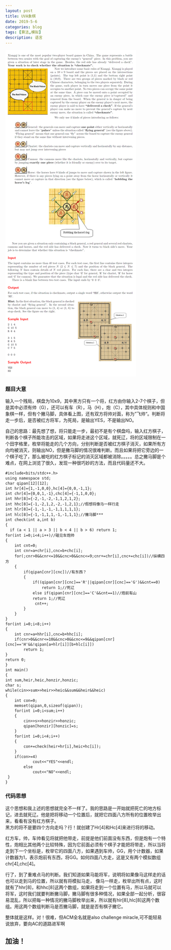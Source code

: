 ```yaml
---
layout: post
title: UVA象棋
date: 2019-5-6
categories: blog
tags: [算法,模拟]
description: 语言
---
```

![象棋](/img/uva1589.png)
### 题目大意
输入一个残局，棋盘为10x9，其中黑方只有一个将，红方由你输入2-7个棋子，但是其中必须有帅（G），还可以有车（R），马（H），炮（C），其中具体规则和中国象棋一样，但有个撇马脚，具体看上图，还有双方将帅对面，称为”飞帅“。判断将走一步后，是否被红方将军，为死局，是输出YES，不是输出NO。<br/>

自己的思路：最先想了想，将只能走一步，最初不是有个棋盘吗，输入红方棋子，判断各个棋子所能攻击的区域，如果将走进这个区域，就死辽，将的区域限制在一个田字格里，枚举将能走的几个方向，分别判断是否被红方棋子消灭，如果所有方向均被消灭，则输出NO，但是撇马脚的情况很难判断。而且如果将把它旁边的一个棋子吃了，那么被吃的红方棋子标记的消灭区域都被消除。。。。。总之撇马脚是个难点，在网上浏览了很久，发现一种很巧妙的方法，而且代码量还不大。<br/>

    #include<bits/stdc++.h>
    using namespace std;
    char qipan[12][12];
    int hr[4]={1,-1,0,0},hc[4]={0,0,-1,1};
    int chr[4]={0,0,1,-1},chc[4]={-1,1,0,0};
    int hhr[8]={-2,-1,-2,-1,1,2,1,2};
    int hhc[8]={-1,-2,1,2,-2,-1,2,1};//假想将像马一样行走
    int hlr[8]={-1,-1,-1,-1,1,1,1,1};
    int hlc[8]={-1,-1,1,1,-1,-1,1,1};//撇马脚***
    int check(int a,int b)
    {
      if (a < 1 || a > 3 || b < 4 || b > 6) return 1;
    for(int i=0;i<4;i++)//碰见车炮帅
    {
        int cnt=0;
        int cnr=a+chr[i],cnc=b+chc[i];
        for(;cnr>0&&cnr<=10&&cnc>0&&cnc<=9;cnr+=chr[i],cnc+=chc[i])//纵横四方
        {
            if(qipan[cnr][cnc])//有东西？
            {
                if((qipan[cnr][cnc]=='R'||qipan[cnr][cnc]=='G')&&cnt==0)
                    return 1;//死辽
                else if(qipan[cnr][cnc]=='C'&&cnt==1)//炮前有山
                return 1;//死辽
                 cnt++;
            }
        }
    }
    for(int i=0;i<8;i++)
    {
        int cnr=a+hhr[i],cnc=b+hhc[i];
        if(cnr>0&&cnr<=10&&cnc>0&&cnc<=9&&qipan[cnr][cnc]=='H'&&!qipan[a+hlr[i]][b+hlc[i]])
            return 1;
    }
    return 0;
    }
    int main()
    {
    int sum,heir,heic,honzir,honzic;
    char s;
    while(cin>>sum>>heir>>heic&&sum&&heir&&heic)
    {
        int con=0;
        memset(qipan,0,sizeof(qipan));
        for(int i=0;i<sum;i++)
        {
            cin>>s>>honzir>>honzic;
            qipan[honzir][honzic]=s;
        }
        for(int i=0;i<4;i++)
        {
            con+=check(heir+hr[i],heic+hc[i]);
        }
        if(con>=4)
                cout<<"YES"<<endl;
            else
                cout<<"NO"<<endl;
     }
    }

### 代码思想
这个思想和我上述的思想就完全不一样了。我的思路是一开始就把死亡的地方标记，进去就死辽。他是把将移动一个位置后，就把它四面八方所有的位置枚举出来，看看有没有红方棋子。<br/>
黑方的将不是要四个方向走吗？行！就创建了Hr[4]和Hc[4]来进行将的移动。<br/>

红方车，帅，车帅看见将就把他带走，前提是他们前面没有东西，但是炮有一个特性，炮相比其他两个比较特殊，因为它前面必须有个棋子才能把将带走，所以当将走到下一个坐标是，枚举它的四面八方，如果遇到车帅，GG，用个计数器，如果计数器为1，表示炮前有东西，将GG。如何四面八方走，这是又有两个模拟数组chr[4],chc[4]。<br/>

行了，到了重难点马的判断。我们知道如果马能将军，说明将如果像马这样走的话也可以走到马的位置，所以就有将模拟马走，
像马一样走，枚举出所有点，这时就有了hhr[8]，和hhc[8]这两个数组，如果将走到一个位置有马，所以马就可以将军，这时我们就要判断撇马脚，撇马脚有很多种情况，如果全部一起分析，很容易混乱，所以把每一种情况的撇马脚枚举出来，所以就有hlr[8],hlc[8]这两个数组。用这两个数组判断马是否撇马脚，就是是否有棋子撇它。<br/>

整体就是这样。对！很难，但ACM全名就是also challenge miracle,可不能轻易说放弃，要向AC的道路进军啊<br/>
## 加油！









